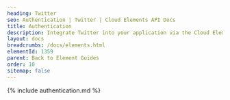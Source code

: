 ```yaml
---
heading: Twitter
seo: Authentication | Twitter | Cloud Elements API Docs
title: Authentication
description: Integrate Twitter into your application via the Cloud Elements APIs.
layout: docs
breadcrumbs: /docs/elements.html
elementId: 1359
parent: Back to Element Guides
order: 10
sitemap: false
---
```


{% include authentication.md %}
